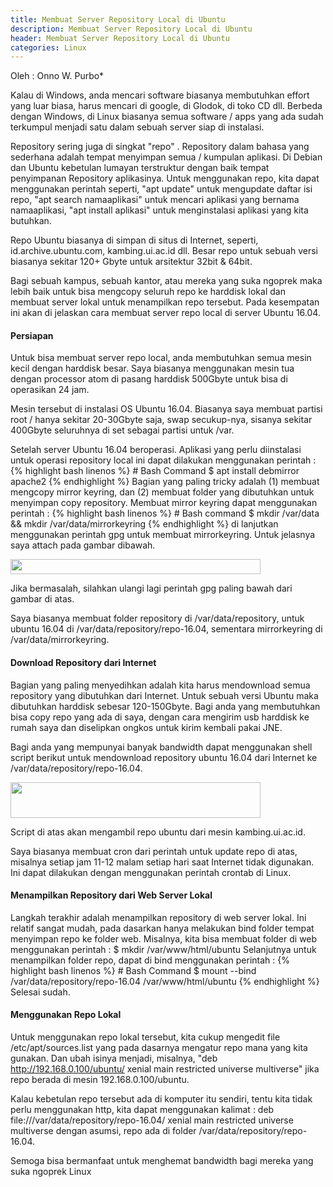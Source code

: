 ```yaml
---
title: Membuat Server Repository Local di Ubuntu
description: Membuat Server Repository Local di Ubuntu
header: Membuat Server Repository Local di Ubuntu
categories: Linux
---
```


Oleh : Onno W. Purbo*

Kalau di Windows, anda mencari software biasanya membutuhkan effort yang luar biasa, harus mencari di google, di Glodok, di toko CD dll. Berbeda dengan Windows, di Linux biasanya semua software / apps yang ada sudah terkumpul menjadi satu dalam sebuah server siap di instalasi.

Repository sering juga di singkat "repo" . Repository dalam bahasa yang sederhana adalah tempat menyimpan semua / kumpulan aplikasi. Di Debian dan Ubuntu kebetulan lumayan terstruktur dengan baik tempat penyimpanan Repository aplikasinya. Untuk menggunakan repo, kita dapat menggunakan perintah seperti, "apt update" untuk mengupdate daftar isi repo, "apt search namaaplikasi" untuk mencari aplikasi yang bernama namaaplikasi, "apt install aplikasi" untuk menginstalasi aplikasi yang kita butuhkan.

Repo Ubuntu biasanya di simpan di situs di Internet, seperti, id.archive.ubuntu.com, kambing.ui.ac.id dll. Besar repo untuk sebuah versi biasanya sekitar 120+ Gbyte untuk arsitektur 32bit & 64bit.

Bagi sebuah kampus, sebuah kantor, atau mereka yang suka ngoprek maka lebih baik untuk bisa mengcopy seluruh repo ke harddisk lokal dan membuat server lokal untuk menampilkan repo tersebut. Pada kesempatan ini akan di jelaskan cara membuat server repo local di server Ubuntu 16.04.

#### Persiapan



Untuk bisa membuat server repo local, anda membutuhkan semua mesin kecil dengan harddisk besar. Saya biasanya menggunakan mesin tua dengan processor atom di pasang harddisk 500Gbyte untuk bisa di operasikan 24 jam.

Mesin tersebut di instalasi OS Ubuntu 16.04. Biasanya saya membuat partisi root / hanya sekitar 20-30Gbyte saja, swap secukup-nya, sisanya sekitar 400Gbyte seluruhnya di set sebagai partisi untuk /var.

Setelah server Ubuntu 16.04 beroperasi. Aplikasi yang perlu diinstalasi untuk operasi repository local ini dapat dilakukan menggunakan perintah :
{% highlight bash linenos %}
	# Bash Command 
	$ apt install debmirror apache2
{% endhighlight %}
Bagian yang paling tricky adalah (1) membuat mengcopy mirror keyring, dan (2) membuat folder yang dibutuhkan untuk menyimpan copy repository. Membuat mirror keyring dapat menggunakan perintah :
{% highlight bash linenos %}
	# Bash command
	$ mkdir /var/data && mkdir /var/data/mirrorkeyring
{% endhighlight %}
di lanjutkan menggunakan perintah gpg untuk membuat mirrorkeyring. Untuk jelasnya saya attach pada gambar dibawah.

<img height="24" src="https://img.ucweb.com/o/mediana/s/we_media/upload_img/17040106533b4c5d265cb39eccfb8f05d4e35c0287x1058x66x4.png;,70,png;3,640x,0" width="400" />

Jika bermasalah, silahkan ulangi lagi perintah gpg paling bawah dari gambar di atas.

Saya biasanya membuat folder repository di /var/data/repository, untuk ubuntu 16.04 di /var/data/repository/repo-16.04, sementara mirrorkeyring di /var/data/mirrorkeyring.

#### Download Repository dari Internet 

Bagian yang paling menyedihkan adalah kita harus mendownload semua repository yang dibutuhkan dari Internet. Untuk sebuah versi Ubuntu maka dibutuhkan harddisk sebesar 120-150Gbyte. Bagi anda yang membutuhkan bisa copy repo yang ada di saya, dengan cara mengirim usb harddisk ke rumah saya dan diselipkan ongkos untuk kirim kembali pakai JNE.

Bagi anda yang mempunyai banyak bandwidth dapat menggunakan shell script berikut untuk mendownload repository ubuntu 16.04 dari Internet ke /var/data/repository/repo-16.04.

<img height="57" src="https://img.ucweb.com/o/mediana/s/we_media/upload_img/1704010702348b97b7677e80d974f15068b44c7bb9x766x110x8.png;,70,png;3,640x,0" width="400" />

Script di atas akan mengambil repo ubuntu dari mesin kambing.ui.ac.id.

Saya biasanya membuat cron dari perintah untuk update repo di atas, misalnya setiap jam 11-12 malam setiap hari saat Internet tidak digunakan. Ini dapat dilakukan dengan menggunakan perintah crontab di Linux.

#### Menampilkan Repository dari Web Server Lokal

Langkah terakhir adalah menampilkan repository di web server lokal. Ini relatif sangat mudah, pada dasarkan hanya melakukan bind folder tempat menyimpan repo ke folder web. Misalnya, kita bisa membuat folder di web menggunakan perintah : 
$ mkdir /var/www/html/ubuntu
Selanjutnya untuk menampilkan folder repo, dapat di bind menggunakan perintah :
{% highlight bash linenos %}
	# Bash Command
	$ mount --bind /var/data/repository/repo-16.04 /var/www/html/ubuntu
{% endhighlight %}
Selesai sudah.

#### Menggunakan Repo Lokal

Untuk menggunakan repo lokal tersebut, kita cukup mengedit file /etc/apt/sources.list yang pada dasarnya mengatur repo mana yang kita gunakan. Dan ubah isinya menjadi, misalnya, "deb http://192.168.0.100/ubuntu/ xenial main restricted universe multiverse" jika repo berada di mesin 192.168.0.100/ubuntu.

Kalau kebetulan repo tersebut ada di komputer itu sendiri, tentu kita tidak perlu menggunakan http, kita dapat menggunakan kalimat :
deb file:///var/data/repository/repo-16.04/ xenial main restricted universe multiverse
dengan asumsi, repo ada di folder /var/data/repository/repo-16.04.

Semoga bisa bermanfaat untuk menghemat bandwidth bagi mereka yang suka ngoprek Linux
